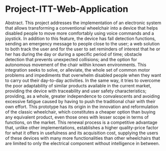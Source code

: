 # Project-ITT-Web-Application

Abstract.
This project addresses the implementation of an electronic system that allows 
transforming a conventional wheelchair into a device that helps disabled people to 
move more comfortably using voice commands and a joystick. In addition to this 
feature, the device has fall detection functions, sending an emergency message to 
people close to the user; a web solution to both track the user and for the user to set 
reminders of interest that he or her has during the day or during a specific period of 
time; obstacle detection that prevents unexpected collisions; and the option for 
autonomous movement of the chair within known environments.
This integration seeks to solve, or alleviate, the whole set of common motor problems 
and impediments that overwhelm disabled people when they want to carry out their 
day-to-day activities. In the same way, it tries to overcome the poor adaptability of 
similar products available in the current market, providing the device with traceability 
and user safety characteristics; providing, as a whole, greater independence to 
convalescents and avoiding excessive fatigue caused by having to push the traditional 
chair with their own effort.
This prototype has its origin in the innovation and reformulation of the classic 
wheelchair, which constitutes a cheaper option than buying any equivalent product, 
even those ones with lesser scope in terms of functions, on the market. This renewal 
process is a competitive advantage that, unlike other implementations, establishes a 
higher quality-price factor for what it offers in usefulness and its acquisition cost, 
supplying the users of these devices with many more functionalities than other 
wheelchairs that are limited to only the electrical component without intelligence in 
between.
